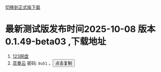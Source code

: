 <a href="/#/download">切换到正式版下载</a>


# 最新测试版发布时间2025-10-08 版本0.1.49-beta03 ,下载地址
1.  [123网盘](https://www.123684.com/s/gBTtVv-bTTsd)
4.  [蓝奏云](https://relaxpic.lanzouq.com/b00efss5uh) 密码: `8u51` ，<button onclick="navigator.clipboard.writeText('8u51')">点击复制</button>

